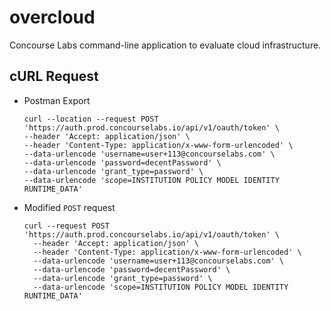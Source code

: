 # overcloud

Concourse Labs command-line application to evaluate cloud infrastructure.

## cURL Request

+ Postman Export

  ```
  curl --location --request POST 'https://auth.prod.concourselabs.io/api/v1/oauth/token' \
  --header 'Accept: application/json' \
  --header 'Content-Type: application/x-www-form-urlencoded' \
  --data-urlencode 'username=user+113@concourselabs.com' \
  --data-urlencode 'password=decentPassword' \
  --data-urlencode 'grant_type=password' \
  --data-urlencode 'scope=INSTITUTION POLICY MODEL IDENTITY RUNTIME_DATA'
  ```

+ Modified `POST` request

  ```
  curl --request POST 'https://auth.prod.concourselabs.io/api/v1/oauth/token' \
    --header 'Accept: application/json' \
    --header 'Content-Type: application/x-www-form-urlencoded' \
    --data-urlencode 'username=user+113@concourselabs.com' \
    --data-urlencode 'password=decentPassword' \
    --data-urlencode 'grant_type=password' \
    --data-urlencode 'scope=INSTITUTION POLICY MODEL IDENTITY RUNTIME_DATA'
  ```
